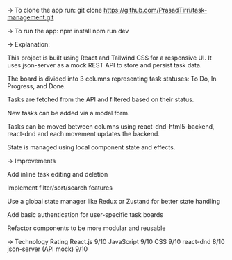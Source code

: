-> To clone the app run:
  git clone https://github.com/PrasadTirri/task-management.git

-> To run the app:
  npm install
  npm run dev

->  Explanation:

This project is built using React and Tailwind CSS for a responsive UI. It uses json-server as a mock REST API to store and persist task data.

The board is divided into 3 columns representing task statuses: To Do, In Progress, and Done.

Tasks are fetched from the API and filtered based on their status.

New tasks can be added via a modal form.

Tasks can be moved between columns using react-dnd-html5-backend, react-dnd and each movement updates the backend.

State is managed using local component state and effects.



-> Improvements

Add inline task editing and deletion

Implement filter/sort/search features

Use a global state manager like Redux or Zustand for better state handling

Add basic authentication for user-specific task boards

Refactor components to be more modular and reusable


-> Technology	Rating
React.js	9/10
JavaScript 9/10
CSS	9/10
react-dnd	8/10
json-server (API mock)	9/10
  
